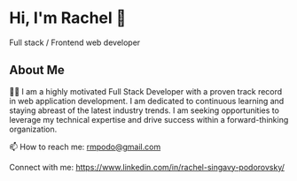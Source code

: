 # Hi, I'm Rachel 👋
Full stack / Frontend web developer


## About Me
👨‍💻 I am a highly motivated Full Stack Developer with a proven track record in web application development.
I am dedicated to continuous learning and staying abreast of the latest industry trends. 
I am seeking opportunities to leverage my technical expertise and drive success within a forward-thinking organization.

📫 How to reach me: rmpodo@gmail.com

Connect with me: https://www.linkedin.com/in/rachel-singavy-podorovsky/


<!--
**rachelsin/rachelsin** is a ✨ _special_ ✨ repository because its `README.md` (this file) appears on your GitHub profile.

Here are some ideas to get you started:

- 🔭 I’m currently working on ...
- 🌱 I’m currently learning ...
- 👯 I’m looking to collaborate on ...
- 🤔 I’m looking for help with ...
- 💬 Ask me about ...
- 📫 How to reach me: ...
- 😄 Pronouns: ...
- ⚡ Fun fact: ...
-->
